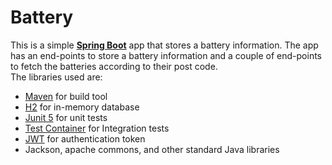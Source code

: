 # Battery
This is a simple **[Spring Boot](https://spring.io/)** app that stores a battery information. 
The app has an end-points to store a battery information and a couple of end-points to fetch the batteries according to their post code.  
The libraries used are: 
- [Maven](https://maven.apache.org/) for build tool
- [H2](https://www.h2database.com/) for in-memory database
- [Junit 5](https://junit.org/junit5/) for unit tests
- [Test Container](https://www.testcontainers.org/) for Integration tests
- [JWT](https://jwt.io/libraries) for authentication token
- Jackson, apache commons, and other standard Java libraries
